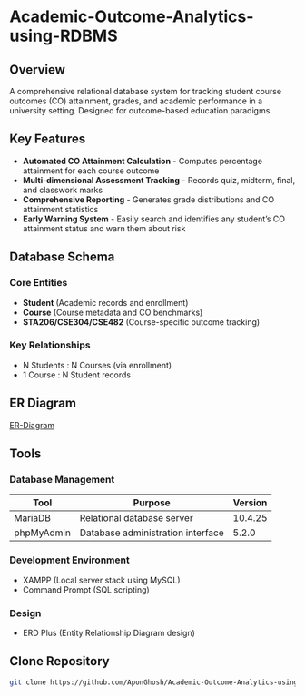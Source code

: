# Academic-Outcome-Analytics-using-RDBMS

## Overview
A comprehensive relational database system for tracking student course outcomes (CO) attainment, grades, and academic performance in a university setting. Designed for outcome-based education paradigms.

## Key Features
- **Automated CO Attainment Calculation** - Computes percentage attainment for each course outcome
- **Multi-dimensional Assessment Tracking** - Records quiz, midterm, final, and classwork marks
- **Comprehensive Reporting** - Generates grade distributions and CO attainment statistics
- **Early Warning System** - Easily search and identifies any student’s CO attainment status and warn them about risk

## Database Schema
### Core Entities
- **Student** (Academic records and enrollment)
- **Course** (Course metadata and CO benchmarks)
- **STA206/CSE304/CSE482** (Course-specific outcome tracking)

### Key Relationships
- N Students : N Courses (via enrollment)
- 1 Course : N Student records

## ER Diagram
[ER-Diagram](https://github.com/AponGhosh/Academic-Outcome-Analytics-using-RDBMS/blob/main/ER-Diagram.png)

## Tools

### Database Management
| Tool | Purpose | Version |
|------|---------|---------|
| MariaDB | Relational database server | 10.4.25 |
| phpMyAdmin | Database administration interface | 5.2.0 |

### Development Environment
- XAMPP (Local server stack using MySQL)
- Command Prompt (SQL scripting)

### Design 
- ERD Plus (Entity Relationship Diagram design)

## Clone Repository
   ```bash
   git clone https://github.com/AponGhosh/Academic-Outcome-Analytics-using-RDBMS.git
